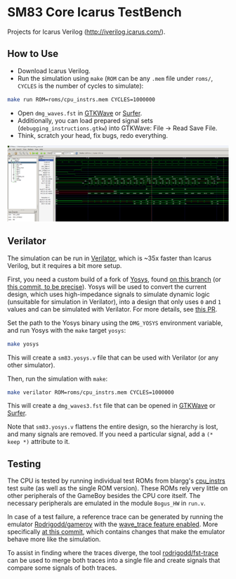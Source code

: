 # SM83 Core Icarus TestBench

Projects for Icarus Verilog (http://iverilog.icarus.com/).

## How to Use

- Download Icarus Verilog.
- Run the simulation using `make` (`ROM` can be any `.mem` file under `roms/`, `CYCLES` is the number of cycles to simulate):

```bash
make run ROM=roms/cpu_instrs.mem CYCLES=1000000
```

- Open `dmg_waves.fst` in [GTKWave](https://gtkwave.sourceforge.net/) or [Surfer](https://surfer-project.org/).
- Additionally, you can load prepared signal sets (`debugging_instructions.gtkw`) into GTKWave: File -> Read Save File.
- Think, scratch your head, fix bugs, redo everything.

![dmg_waves](/imgstore/sm83/dmg_waves.png)

## Verilator

The simulation can be run in [Verilator](https://www.veripool.org/verilator/), which is ~35x faster than Icarus Verilog, but it requires a bit more setup.

First, you need a custom build of a fork of [Yosys](https://yosyshq.net/yosys/), found [on this branch](https://github.com/Rodrigodd/yosys/tree/dmgcpu-changes-2) (or [this commit, to be precise](https://github.com/Rodrigodd/yosys/commit/3ba9b002e5189a83ecfa4da7780d77eb4d2dfb70)). Yosys will be used to convert the current design, which uses high-impedance signals to simulate dynamic logic (unsuitable for simulation in Verilator), into a design that only uses `0` and `1` values and can be simulated with Verilator. For more details, see [this PR](https://github.com/emu-russia/dmgcpu/pull/292).

Set the path to the Yosys binary using the `DMG_YOSYS` environment variable, and run Yosys with the `make` target `yosys`:

```bash
make yosys
```

This will create a `sm83.yosys.v` file that can be used with Verilator (or any other simulator).

Then, run the simulation with `make`:

```bash
make verilator ROM=roms/cpu_instrs.mem CYCLES=1000000
```

This will create a `dmg_waves3.fst` file that can be opened in [GTKWave](https://gtkwave.sourceforge.net/) or [Surfer](https://surfer-project.org/).

Note that `sm83.yosys.v` flattens the entire design, so the hierarchy is lost, and many signals are removed. If you need a particular signal, add a `(* keep *)` attribute to it.

## Testing

The CPU is tested by running individual test ROMs from blargg's [cpu_instrs](https://github.com/retrio/gb-test-roms/tree/master/cpu_instrs) test suite (as well as the single ROM version). These ROMs rely very little on other peripherals of the GameBoy besides the CPU core itself. The necessary peripherals are emulated in the module `Bogus_HW` in `run.v`.

In case of a test failure, a reference trace can be generated by running the emulator [Rodrigodd/gameroy](https://github.com/Rodrigodd/gameroy) with the [wave_trace feature enabled](https://github.com/Rodrigodd/gameroy/pull/17). More specifically [at this commit](https://github.com/Rodrigodd/gameroy/commit/62c91d15e51dd6fc7a87f94b889be6ed91f4e5df), which contains changes that make the emulator behave more like the simulation.

To assist in finding where the traces diverge, the tool [rodrigodd/fst-trace](https://github.com/rodrigodd/fst-merger/) can be used to merge both traces into a single file and create signals that compare some signals of both traces.
